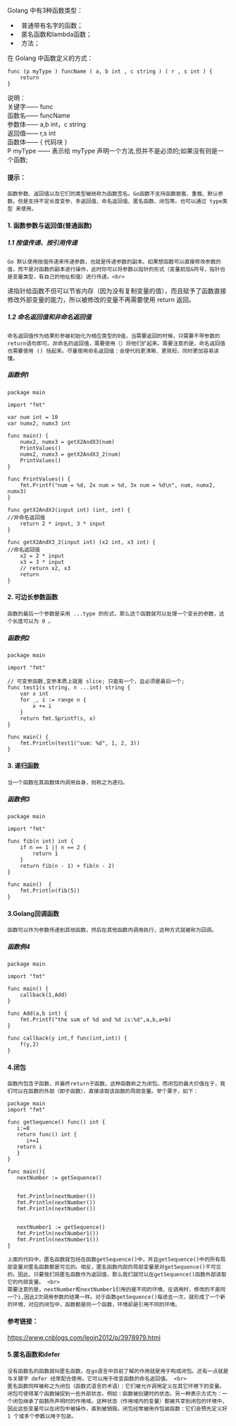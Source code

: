 Golang 中有3种函数类型：
*   普通带有名字的函数；
*   匿名函数和lambda函数；
*   方法；<br>

在 Golang 中函数定义的方式：
```
func (p myType ) funcName ( a, b int , c string ) ( r , s int ) {
    return
}
```
说明：<br>
关键字—— func <br>
函数名—— funcName <br>
参数体—— a,b int，c string <br>
返回值—— r,s int <br>
函数体—— { 代码块 } <br>
P myType —— 表示给 myType 声明一个方法,但并不是必须的;如果没有则是一个函数;
#### 提示：
    函数参数、返回值以及它们的类型被统称为函数签名。Go函数不支持函数嵌套、重载、默认参数。但是支持不定长度变参、多返回值、命名返回值、匿名函数、闭包等。也可以通过 type类型 来使用。
#### 1. 函数参数与返回值(普通函数)
##### 1.1 按值传递、按引用传递
    Go 默认使用按值传递来传递参数，也就是传递参数的副本。如果想函数可以直接修改参数的值，而不是对函数的副本进行操作，此时你可以将参数以指针的形式（变量前加&符号，指针也是变量类型，有自己的地址和值）进行传递。<br>
递指针给函数不但可以节省内存（因为没有复制变量的值），而且赋予了函数直接修改外部变量的能力，所以被修改的变量不再需要使用 return 返回。
##### 1.2 命名返回值和非命名返回值
    命名返回值作为结果形参被初始化为相应类型的0值，当需要返回的时候，只需要不带参数的return语句即可。非命名的返回值，需要使用（）将他们扩起来。需要注意的是，命名返回值也需要使用 () 括起来。尽量使用命名返回值：会使代码更清晰、更简短，同时更加容易读懂。
##### 函数例1
```
package main

import "fmt"

var num int = 10
var numx2, numx3 int

func main() {
    numx2, numx3 = getX2AndX3(num)
    PrintValues()
    numx2, numx3 = getX2AndX3_2(num)
    PrintValues()
}

func PrintValues() {
    fmt.Printf("num = %d, 2x num = %d, 3x num = %d\n", num, numx2, numx3)
}

func getX2AndX3(input int) (int, int) {                              //非命名返回值
    return 2 * input, 3 * input
}

func getX2AndX3_2(input int) (x2 int, x3 int) {                      //命名返回值
    x2 = 2 * input
    x3 = 3 * input
    // return x2, x3
    return
}
```
#### 2. 可边长参数函数
    函数的最后一个参数是采用 ...type 的形式，那么这个函数就可以处理一个变长的参数，这个长度可以为 0 。
##### 函数例2
```
package main

import "fmt"

// 可变参函数,变参本质上就是 slice; 只能有⼀个，且必须是最后⼀个;
func test1(s string, n ...int) string {
	var x int
	for _, i := range n {
		x += i
	}
	return fmt.Sprintf(s, x)
}

func main() {
	fmt.Println(test1("sum: %d", 1, 2, 3))
}
```
#### 3. 递归函数
    当一个函数在其函数体内调用自身，则称之为递归。
##### 函数例3
```
package main

import "fmt"

func fib(n int) int {
	if n == 1 || n == 2 {
		return 1
	}
	return fib(n - 1) + fib(n - 2)
}

func main()  {
	fmt.Println(fib(5))
}
```
#### 3.Golang回调函数
    函数可以作为参数传递到其他函数，然后在其他函数内调用执行，这种方式就被称为回调。
##### 函数例4
```
package main

import "fmt"

func main() {
	callback(1,Add)
}

func Add(a,b int) {
	fmt.Printf("the sum of %d and %d is:%d",a,b,a+b)
}

func callback(y int,f func(int,int)) {
	f(y,2)
}
```
#### 4.闭包
    函数内包含子函数，并最终return子函数，这种函数称之为闭包。而闭包的最大价值在于，我们可以在函数的外部（即子函数），直接读取该函数的局部变量。举个栗子，如下：
```
package main
import "fmt"

func getSequence() func() int {
   i:=0
   return func() int {
      i+=1
   return i  
   }
}

func main(){
   nextNumber := getSequence() 


   fmt.Println(nextNumber())
   fmt.Println(nextNumber())
   fmt.Println(nextNumber())
   

   nextNumber1 := getSequence()  
   fmt.Println(nextNumber1())
   fmt.Println(nextNumber1())
}
```
    上面的代码中，匿名函数就包括在函数getSequence()中，并且getSequence()中的所有局部变量对匿名函数都是可见的。相反，匿名函数内部的局部变量是对getSequence()不可见的。因此，只要我们将匿名函数作为返回值，那么我们就可以在getSequence()函数外部读取它的内部变量。 <br>
    需要注意的是，nextNumber和nextNumber1引用的是不同的环境，在调用时，修改的不是同一个i,因此2次调用参数的结果一样。对于函数getSequence()每进去一次，就形成了一个新的环境，对应的闭包中，函数都是同一个函数，环境却是引用不同的环境。
#### 参考链接：
https://www.cnblogs.com/leoin2012/p/3978979.html
#### 5.匿名函数和defer
    没有函数名的函数就叫匿名函数。在go语言中目前了解的作用就是用于构成闭包。还有一点就是与关键字 defer 经常配合使用，它可以用于改变函数的命名返回值。 <br>
    匿名函数同样被称之为闭包（函数式语言的术语）：它们被允许调用定义在其它环境下的变量。闭包可使得某个函数捕捉到一些外部状态，例如：函数被创建时的状态。另一种表示方式为：一个闭包继承了函数所声明时的作用域。这种状态（作用域内的变量）都被共享到闭包的环境中，因此这些变量可以在闭包中被操作，直到被销毁。闭包经常被用作包装函数：它们会预先定义好 1 个或多个参数以用于包装。
 
